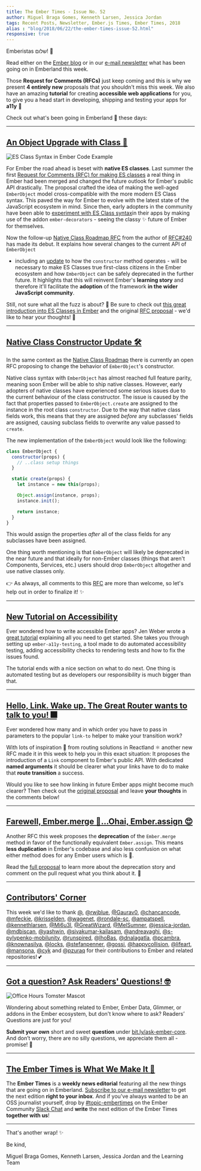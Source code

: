 ```yaml
---
title: The Ember Times - Issue No. 52
author: Miguel Braga Gomes, Kenneth Larsen, Jessica Jordan
tags: Recent Posts, Newsletter, Ember.js Times, Ember Times, 2018
alias : "blog/2018/06/22/the-ember-times-issue-52.html"
responsive: true
---
```


Emberistas שלום! 🐹

Read either on the [Ember blog](https://www.emberjs.com/blog/2018/06/22/the-ember-times-issue-52.html) or in our [e-mail newsletter](https://the-emberjs-times.ongoodbits.com/2018/06/22/the-ember-times-issue-52) what has been going on in Emberland this week.

Those **Request for Comments (RFCs)** just keep coming and this is why we present **4 entirely new** proposals
that you shouldn't miss this week.
We also have an amazing **tutorial** for creating **accessible web applications** for you, to give you a head start in developing, shipping and testing your apps for **a11y** 👭

Check out what's been going in Emberland 🐹 these days:

---

## [An Object Upgrade with Class 🌟](https://github.com/emberjs/rfcs/pull/338)

<div class="blog-row">
  <img class="transparent padded pad-l0" alt="ES Class Syntax in Ember Code Example" title="Example Class Syntax in Ember" src="/images/blog/emberjstimes/esclassexample.png" />
</div>

For Ember the road ahead is beset with **native ES classes**.
Last summer the first [Request for Comments (RFC) for making ES classes](https://emberjs.github.io/rfcs/0240-es-classes.html)
a real thing in Ember had been merged and changed the future outlook for Ember's public API drastically.
The proposal crafted the idea of making the well-aged `EmberObject` model cross-compatible with the more modern ES Class syntax.
This paved the way for Ember to evolve with the latest state of the JavaScript ecosystem in mind.
Since then, early adopters in the community have been able to [experiment with ES Class syntax](http://ember-decorators.github.io/ember-decorators/latest/)in their apps
by making use of the addon `ember-decorators` - seeing the classy ✨ future of Ember for themselves.

Now the follow-up [Native Class Roadmap RFC](https://github.com/emberjs/rfcs/pull/338) from the author of [RFC#240](https://emberjs.github.io/rfcs/0240-es-classes.html) has made its debut.
It explains how several changes to the current API of `EmberObject`
- including an [update](#toc_a-href-https-github-com-emberjs-rfcs-pull-337-native-class-constructor-update-a) to how the `constructor` method operates -
will be necessary to make ES Classes true first-class citizens in the Ember ecosystem
and how `EmberObject` can be safely deprecated in the further future.
It highlights that this will reinvent Ember's **learning story** and
therefore it'll facilitate the **adoption** of the framework **in the wider JavaScript community**.

Still, not sure what all the fuzz is about? 🤔
Be sure to check out [this great introduction into ES Classes in Ember](https://medium.com/build-addepar/es-classes-in-ember-js-63e948e9d78e)
and the original [RFC proposal](https://github.com/emberjs/rfcs/pull/338) - we'd like to hear your thoughts! 💬

---

## [Native Class Constructor Update 🛠](https://github.com/emberjs/rfcs/pull/337)

In the same context as the [Native Class Roadmap](#toc_a-href-https-github-com-emberjs-rfcs-pull-338-an-object-upgrade-with-class-a) there is currently an open RFC proposing to change the behavior of `EmberObject`'s constructor.

Native class syntax with `EmberObject` has almost reached full feature parity, meaning soon Ember will be able to ship native classes.
However, early adopters of native classes have experienced some serious issues due to the current behaviour of the class constructor. The issue is caused by the fact that properties passed to `EmberObject.create` are assigned to the instance in the root class `constructor`. Due to the way that native class fields work, this means that they are assigned _before_ any subclasses' fields are assigned, causing subclass fields to overwrite any value passed to `create`.

The new implementation of the `EmberObject` would look like the following:

```js
class EmberObject {
  constructor(props) {
    // ..class setup things
  }

  static create(props) {
    let instance = new this(props);

    Object.assign(instance, props);
    instance.init();

    return instance;
  }
}
```

This would assign the properties _after_ all of the class fields for any subclasses have been assigned.

One thing worth mentioning is that `EmberObject` will likely be deprecated in the near future and that ideally for non-Ember classes (things that aren't Components, Services, etc.) users should drop `EmberObject` altogether and use native classes only.

:point_right: As always, all comments to this [RFC](https://github.com/emberjs/rfcs/pull/337) are more than welcome, so let's help out in order to finalize it! :sparkles:

---

## [New Tutorial on Accessibility](https://emberjs.com/blog/2018/06/17/ember-accessibility-and-a11y-tools.html)
Ever wondered how to write accessible Ember apps? Jen Weber wrote a [great tutorial](https://emberjs.com/blog/2018/06/17/ember-accessibility-and-a11y-tools.html) explaining all you need to get started. She takes you through setting up `ember-a11y-testing`, a tool made to do automated accessibility testing, adding accessibility checks to rendering tests and how to fix the issues found.

The tutorial ends with a nice section on what to do next. One thing is automated testing but as developers our responsibility is much bigger than that.

---

## [Hello, Link. Wake up. The Great Router wants to talk to you! 🎆](https://github.com/emberjs/rfcs/pull/339)

Ever wondered how many and in which order you have to pass in parameters to the popular `link-to` helper
to make your transition work?

With lots of inspiration 💭 from routing solutions in Reactland ⚛️ another new RFC made it in this week
to help you in this exact situation: It proposes the introduction of a `Link` component to Ember's public API.
With dedicated **named arguments** it should be clearer what your links have to do to make that **route transition** a success.

Would you like to see how linking in future Ember apps might become much clearer?
Then check out the [original proposal](https://github.com/emberjs/rfcs/pull/339) and leave **your thoughts** in the comments below!

---

## [Farewell, Ember.merge 👋...Ohai, Ember.assign 😍](https://github.com/emberjs/rfcs/pull/340)

Another RFC this week proposes the **deprecation** of the `Ember.merge` method in favor of the
functionally equivalent `Ember.assign`.
This means **less duplication** in Ember's codebase
and also less confusion on what either method does for any Ember users which is 💯.

Read the [full proposal](https://github.com/emberjs/rfcs/pull/340) to learn more about
the deprecation story and comment on the pull request what you think about it. 📣

---

## [Contributors' Corner](https://guides.emberjs.com/v3.2.0/contributing/repositories/)

<p>This week we'd like to thank <a href="https://github.com/" target="gh-user">@</a>, <a href="https://github.com/rwjblue" target="gh-user">@rwjblue</a>, <a href="https://github.com/Gaurav0" target="gh-user">@Gaurav0</a>, <a href="https://github.com/chancancode" target="gh-user">@chancancode</a>, <a href="https://github.com/mfeckie" target="gh-user">@mfeckie</a>, <a href="https://github.com/krisselden" target="gh-user">@krisselden</a>, <a href="https://github.com/wagenet" target="gh-user">@wagenet</a>, <a href="https://github.com/rondale-sc" target="gh-user">@rondale-sc</a>, <a href="https://github.com/ampatspell" target="gh-user">@ampatspell</a>, <a href="https://github.com/kennethlarsen" target="gh-user">@kennethlarsen</a>, <a href="https://github.com/Mi6u3l" target="gh-user">@Mi6u3l</a>, <a href="https://github.com/GreatWizard" target="gh-user">@GreatWizard</a>, <a href="https://github.com/MelSumner" target="gh-user">@MelSumner</a>, <a href="https://github.com/jessica-jordan" target="gh-user">@jessica-jordan</a>, <a href="https://github.com/mdbiscan" target="gh-user">@mdbiscan</a>, <a href="https://github.com/yashwin" target="gh-user">@yashwin</a>, <a href="https://github.com/sivakumar-kailasam" target="gh-user">@sivakumar-kailasam</a>, <a href="https://github.com/andreavaghi" target="gh-user">@andreavaghi</a>, <a href="https://github.com/s-pylypenko-mobilunity" target="gh-user">@s-pylypenko-mobilunity</a>, <a href="https://github.com/runspired" target="gh-user">@runspired</a>, <a href="https://github.com/lhoBas" target="gh-user">@lhoBas</a>, <a href="https://github.com/dnalagatla" target="gh-user">@dnalagatla</a>, <a href="https://github.com/pcambra" target="gh-user">@pcambra</a>, <a href="https://github.com/knownasilya" target="gh-user">@knownasilya</a>, <a href="https://github.com/locks" target="gh-user">@locks</a>, <a href="https://github.com/stefanpenner" target="gh-user">@stefanpenner</a>, <a href="https://github.com/gossi" target="gh-user">@gossi</a>, <a href="https://github.com/happycollision" target="gh-user">@happycollision</a>, <a href="https://github.com/lifeart" target="gh-user">@lifeart</a>, <a href="https://github.com/mansona" target="gh-user">@mansona</a>, <a href="https://github.com/cyk" target="gh-user">@cyk</a> and
<a href="https://github.com/pzuraq" target="gh-user">@pzuraq</a> for their contributions to Ember and related repositories! 💕
</p>

---

## [Got a question? Ask Readers' Questions! 🤓](https://docs.google.com/forms/d/e/1FAIpQLScqu7Lw_9cIkRtAiXKitgkAo4xX_pV1pdCfMJgIr6Py1V-9Og/viewform)

<div class="blog-row">
  <img class="float-right small transparent padded" alt="Office Hours Tomster Mascot" title="Readers' Questions" src="/images/tomsters/officehours.png" />

  <p>Wondering about something related to Ember, Ember Data, Glimmer, or addons in the Ember ecosystem, but don't know where to ask? Readers’ Questions are just for you!</p>

<p><strong>Submit your own</strong> short and sweet <strong>question</strong> under <a href="https://bit.ly/ask-ember-core" target="rq">bit.ly/ask-ember-core</a>. And don’t worry, there are no silly questions, we appreciate them all - promise! 🤞</p>

</div>

---

## [The Ember Times is What We Make It 🙌](https://embercommunity.slack.com/messages/C8P6UPWNN/)

The **Ember Times** is a **weekly news editorial** featuring all the new things that are going on in Emberland.
[Subscribe to our e-mail newsletter](https://the-emberjs-times.ongoodbits.com/) to get the next edition **right to your inbox**.
And if you've always wanted to be an OSS journalist yourself,
drop by [#topic-embertimes](https://embercommunity.slack.com/messages/C8P6UPWNN/)
on the Ember Community [Slack Chat](https://ember-community-slackin.herokuapp.com/)
and **write** the next edition of the Ember Times **together with us**!


---


That's another wrap!  ✨

Be kind,

Miguel Braga Gomes, Kenneth Larsen, Jessica Jordan and the Learning Team
